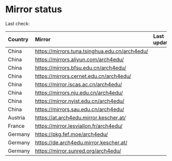 <script src="./time.js"></script>
# Mirror status
Last check: <script type="text/javascript">localize(1732087295.408383);</script>

|Country|Mirror|Last update|
|:------|:-----|:----------|
|China|https://mirrors.tuna.tsinghua.edu.cn/arch4edu/|<script type="text/javascript">localize(1732041759);</script>|
|China|https://mirrors.aliyun.com/arch4edu/|<script type="text/javascript">localize(1732041759);</script>|
|China|https://mirrors.bfsu.edu.cn/arch4edu/|<script type="text/javascript">localize(1732041759);</script>|
|China|https://mirrors.cernet.edu.cn/arch4edu/|<script type="text/javascript">localize(1732041759);</script>|
|China|https://mirror.iscas.ac.cn/arch4edu/|<script type="text/javascript">localize(1732041759);</script>|
|China|https://mirrors.nju.edu.cn/arch4edu/|<script type="text/javascript">localize(1731998723);</script>|
|China|https://mirror.nyist.edu.cn/arch4edu/|<script type="text/javascript">localize(1732041759);</script>|
|China|https://mirrors.sau.edu.cn/arch4edu/|<script type="text/javascript">localize(1729319991);</script>|
|Austria|https://at.arch4edu.mirror.kescher.at/|<script type="text/javascript">localize(1732041759);</script>|
|France|https://mirror.lesviallon.fr/arch4edu/|<script type="text/javascript">localize(1732041759);</script>|
|Germany|https://pkg.fef.moe/arch4edu/|<script type="text/javascript">localize(1732041759);</script>|
|Germany|https://de.arch4edu.mirror.kescher.at/|<script type="text/javascript">localize(1732041759);</script>|
|Germany|https://mirror.sunred.org/arch4edu/|<script type="text/javascript">localize(1732041759);</script>|

<script src="./tablefilter/tablefilter.js"></script>
<script src="./table.js"></script>